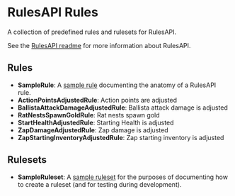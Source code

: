 # RulesAPI Rules

A collection of predefined rules and rulesets for RulesAPI.

See the [RulesAPI readme](../RulesAPI/README.md) for more information about
RulesAPI.

## Rules

- **SampleRule**: A [sample rule](Rule/SampleRule.cs) documenting the anatomy
  of a RulesAPI rule.
- **ActionPointsAdjustedRule**: Action points are adjusted
- **BallistaAttackDamageAdjustedRule**: Ballista attack damage is adjusted
- **RatNestsSpawnGoldRule**: Rat nests spawn gold
- **StartHealthAdjustedRule**: Starting Health is adjusted
- **ZapDamageAdjustedRule**: Zap damage is adjusted
- **ZapStartingInventoryAdjustedRule**: Zap starting inventory is adjusted

## Rulesets

- **SampleRuleset**: A [sample ruleset](https://github.com/orendain/DemeoMods/blob/045aec568fdddb95b63a1ed34abcb64065e4ca99/Rules/RulesMod.cs#L27-L28)
  for the purposes of documenting how to create a ruleset (and for testing during development).
